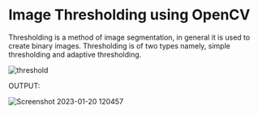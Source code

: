 # Image Thresholding using OpenCV

Thresholding is a method of image segmentation, in general it is used to create binary images. Thresholding is of two types namely, simple thresholding and adaptive thresholding.

![threshold](https://user-images.githubusercontent.com/99254412/213633197-38a0c49c-e55e-4261-a0b1-6494b8628d72.jpg)


OUTPUT:

![Screenshot 2023-01-20 120457](https://user-images.githubusercontent.com/99254412/213633105-43aa4b89-45e9-4da8-b114-fd28df74e7b1.png)
